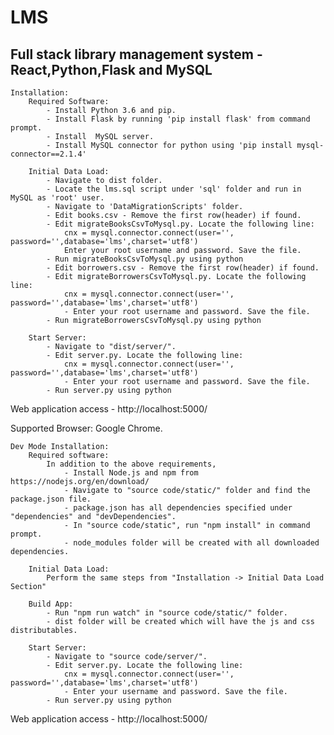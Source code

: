 # LMS
Full stack library management system - React,Python,Flask and MySQL
-------------------------------------------------------------------------------------------
	Installation:
		Required Software:
			- Install Python 3.6 and pip.
			- Install Flask by running 'pip install flask' from command prompt.
			- Install  MySQL server.
			- Install MySQL connector for python using 'pip install mysql-connector==2.1.4'
		
		Initial Data Load:
			- Navigate to dist folder.
			- Locate the lms.sql script under 'sql' folder and run in MySQL as 'root' user.
			- Navigate to 'DataMigrationScripts' folder.
			- Edit books.csv - Remove the first row(header) if found.
			- Edit migrateBooksCsvToMysql.py. Locate the following line:
				cnx = mysql.connector.connect(user='', password='',database='lms',charset='utf8')
				Enter your root username and password. Save the file.
			- Run migrateBooksCsvToMysql.py using python
			- Edit borrowers.csv - Remove the first row(header) if found.
			- Edit migrateBorrowersCsvToMysql.py. Locate the following line:
				cnx = mysql.connector.connect(user='', password='',database='lms',charset='utf8')
				- Enter your root username and password. Save the file.
			- Run migrateBorrowersCsvToMysql.py using python
		
		Start Server:
			- Navigate to "dist/server/".
			- Edit server.py. Locate the following line:
				cnx = mysql.connector.connect(user='', password='',database='lms',charset='utf8')
				- Enter your root username and password. Save the file.
			- Run server.py using python
		
Web application access - http://localhost:5000/

Supported Browser: Google Chrome.


	Dev Mode Installation:
		Required software:
			In addition to the above requirements,
				- Install Node.js and npm from https://nodejs.org/en/download/ 
				- Navigate to "source code/static/" folder and find the package.json file.
				- package.json has all dependencies specified under "dependencies" and "devDependencies".
				- In "source code/static", run "npm install" in command prompt.
				- node_modules folder will be created with all downloaded dependencies.
			
		Initial Data Load:
			Perform the same steps from "Installation -> Initial Data Load Section"

		Build App:	
			- Run "npm run watch" in "source code/static/" folder.
			- dist folder will be created which will have the js and css distributables.

		Start Server:
			- Navigate to "source code/server/".
			- Edit server.py. Locate the following line:
				cnx = mysql.connector.connect(user='', password='',database='lms',charset='utf8')
				- Enter your username and password. Save the file.
			- Run server.py using python
		
Web application access - http://localhost:5000/
			

